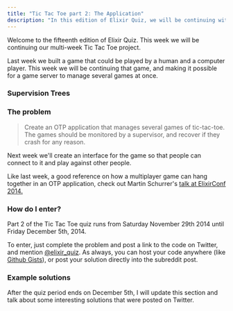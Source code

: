 ```yaml
---
title: "Tic Tac Toe part 2: The Application"
description: "In this edition of Elixir Quiz, we will be continuing with our game of Tic Tac Toe, this week using OTP to manage multiple games"
---
```


Welcome to the fifteenth edition of Elixir Quiz. This week we will be
continuing our multi-week Tic Tac Toe project.

Last week we built a game that could be played by a human and a computer player.
This week we will be continuing that game, and making it possible for a game
server to manage several games at once.

### Supervision Trees



### The problem

> Create an OTP application that manages several games of tic-tac-toe. The games
> should be monitored by a supervisor, and recover if they crash for any reason.

Next week we'll create an interface for the game so that people can connect to
it and play against other people.

Like last week, a good reference on how a multiplayer game can hang together in an OTP application, check out Martin Schurrer's [talk at ElixirConf 2014.](http://www.confreaks.com/videos/4131-elixirconf2014-otp-in-production-the-nitty-gritty-details-of-game-servers)

### How do I enter?

Part 2 of the Tic Tac Toe quiz runs from Saturday November 29th 2014 until Friday December 5th, 2014.

To enter, just complete the problem and post a link to the code on Twitter, and mention [@elixir_quiz](https://twitter.com/elixir_quiz). As always, you can host your code anywhere (like [Github Gists](https://gist.github.com/)), or post your solution directly into the subreddit post.

### Example solutions

After the quiz period ends on December 5th, I will update this section and talk about some interesting solutions that were posted on Twitter.

